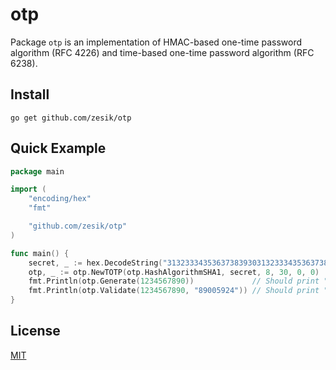 # otp

Package `otp` is an implementation of HMAC-based one-time password algorithm (RFC 4226) and
time-based one-time password algorithm (RFC 6238).

## Install

```
go get github.com/zesik/otp
```

## Quick Example

```go
package main

import (
	"encoding/hex"
	"fmt"

	"github.com/zesik/otp"
)

func main() {
	secret, _ := hex.DecodeString("3132333435363738393031323334353637383930")
	otp, _ := otp.NewTOTP(otp.HashAlgorithmSHA1, secret, 8, 30, 0, 0)
	fmt.Println(otp.Generate(1234567890))             // Should print "89005924"
	fmt.Println(otp.Validate(1234567890, "89005924")) // Should print "true"
}
```

## License

[MIT](LICENSE)
